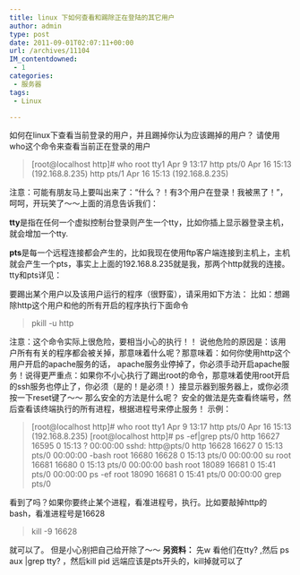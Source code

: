 ```yaml
---
title: linux 下如何查看和踢除正在登陆的其它用户
author: admin
type: post
date: 2011-09-01T02:07:11+00:00
url: /archives/11104
IM_contentdowned:
 - 1
categories:
 - 服务器
tags:
 - Linux

---
```

如何在linux下查看当前登录的用户，并且踢掉你认为应该踢掉的用户？
请使用who这个命令来查看当前正在登录的用户

> [root@localhost http]# who
> root tty1 Apr 9 13:17
> http pts/0 Apr 16 15:13 (192.168.8.235)
> http pts/1 Apr 16 15:13 (192.168.8.235)

注意：可能有朋友马上要叫出来了：“什么？！有3个用户在登录！我被黑了！”，呵呵，开玩笑了～～上面的消息告诉我们：

**tty**是指在任何一个虚拟控制台登录则产生一个tty，比如你插上显示器登录主机，就会增加一个tty.

**pts**是每一个远程连接都会产生的，比如我现在使用ftp客户端连接到主机上，主机就会产生一个pts，事实上上面的192.168.8.235就是我，那两个http就我的连接。
tty和pts详见：

要踢出某个用户以及该用户运行的程序（很野蛮），请采用如下方法：
比如：想踢除http这个用户和他的所有开启的程序执行下面命令

> pkill -u http

注意：这个命令实际上很危险，要相当小心的执行！！
说他危险的原因是：该用户所有有关的程序都会被关掉，那意味着什么呢？那意味着：如何你使用http这个用户开启的apache服务的话， apache服务业停掉了，你必须手动开启apache服务！说得更严重点：如果你不小心执行了踢出root的命令，那意味着使用root开启的ssh服务也停止了，你必须（是的！是必须！）接显示器到服务器上，或你必须按一下reset键了～～
那么安全的方法是什么呢？
安全的做法是先查看终端号，然后查看该终端执行的所有进程，根据进程号来停止服务！
示例：

> [root@localhost http]# who
> root tty1 Apr 9 13:17
> http pts/0 Apr 16 15:13 (192.168.8.235)
> [root@localhost http]# ps -ef|grep pts/0
> http 16627 16595 0 15:13 ? 00:00:00 sshd: http@pts/0
> http 16628 16627 0 15:13 pts/0 00:00:00 -bash
> root 16680 16628 0 15:13 pts/0 00:00:00 su
> root 16681 16680 0 15:13 pts/0 00:00:00 bash
> root 18089 16681 0 15:41 pts/0 00:00:00 ps -ef
> root 18090 16681 0 15:41 pts/0 00:00:00 grep pts/0

看到了吗？如果你要终止某个进程，看准进程号，执行。比如要敲掉http的bash，看准进程号是16628

> kill -9 16628

就可以了。
但是小心别把自己给开除了～～
**另资料：**
先w 看他们在tty? ,然后 ps aux |grep tty? ，然后kill pid
远端应该是pts开头的，kill掉就可以了